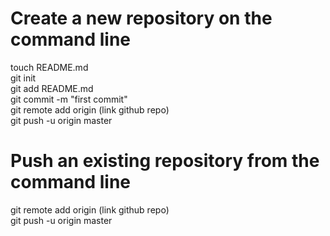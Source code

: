 # Create a new repository on the command line  
 
touch README.md  
git init  
git add README.md  
git commit -m "first commit"  
git remote add origin (link github repo)  
git push -u origin master  
 
# Push an existing repository from the command line
 
git remote add origin (link github repo)  
git push -u origin master  
